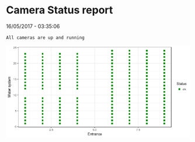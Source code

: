 Camera Status report
================
16/05/2017 - 03:35:06

    All cameras are up and running

![](camreport_files/figure-markdown_github/unnamed-chunk-2-1.png)
